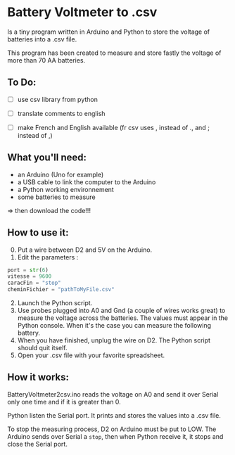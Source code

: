 # Battery Voltmeter to .csv
Is a tiny program written in Arduino and Python to store the voltage of batteries into a .csv file.

This program has been created to measure and store fastly the voltage of more than 70 AA batteries.

## To Do:
- [ ] use csv library from python     
- [ ] translate comments to english   
- [ ] make French and English available (fr csv uses , instead of ., and ; instead of ,)   


## What you'll need:
* an Arduino (Uno for example)
* a USB cable to link the computer to the Arduino
* a Python working environnement
* some batteries to measure

=> then download the code!!!

## How to use it:
0. Put a wire between D2 and 5V on the Arduino.
1. Edit the parameters :
```python
port = str(6)
vitesse = 9600
caracFin = "stop"
cheminFichier = "pathToMyFile.csv"
```
2. Launch the Python script.
3. Use probes plugged into A0 and Gnd (a couple of wires works great) to measure the voltage across the batteries. The values must appear in the Python console. When it's the case you can measure the following battery.
4. When you have finished, unplug the wire on D2. The Python script should quit itself.
5. Open your .csv file with your favorite spreadsheet.

## How it works:

BatteryVoltmeter2csv.ino reads the voltage on A0 and send it over Serial only one time and if it is greater than 0.

Python listen the Serial port. It prints and stores the values into a .csv file.

To stop the measuring process, D2 on Arduino must be put to LOW. The Arduino sends over Serial a `stop`, then when Python receive it, it stops and close the Serial port.
